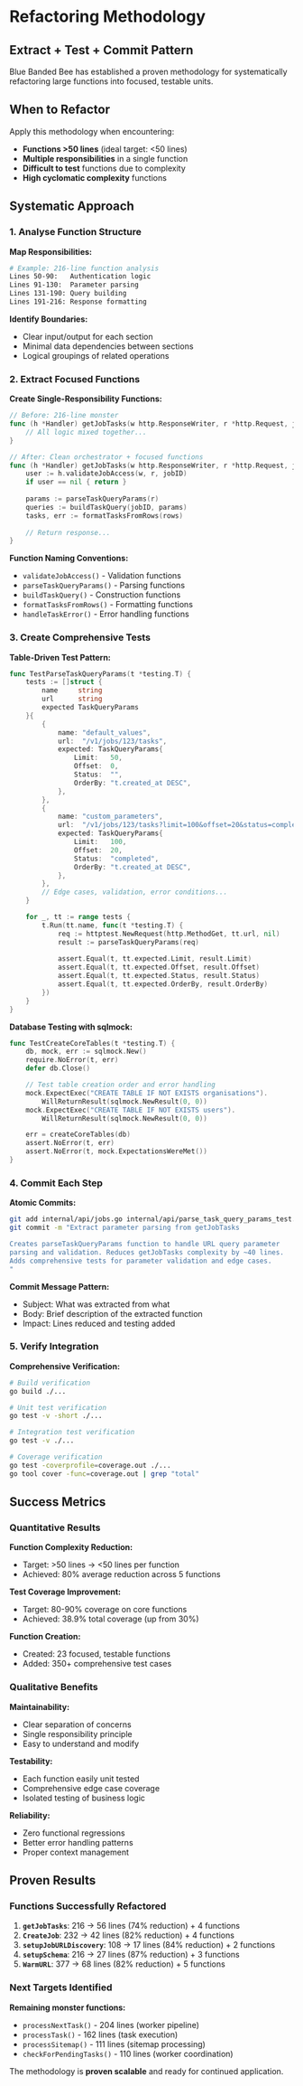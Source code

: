 # Refactoring Methodology

## Extract + Test + Commit Pattern

Blue Banded Bee has established a proven methodology for systematically refactoring large functions into focused, testable units.

## When to Refactor

Apply this methodology when encountering:
- **Functions >50 lines** (ideal target: <50 lines)
- **Multiple responsibilities** in a single function
- **Difficult to test** functions due to complexity
- **High cyclomatic complexity** functions

## Systematic Approach

### 1. Analyse Function Structure

**Map Responsibilities:**
```bash
# Example: 216-line function analysis
Lines 50-90:   Authentication logic
Lines 91-130:  Parameter parsing 
Lines 131-190: Query building
Lines 191-216: Response formatting
```

**Identify Boundaries:**
- Clear input/output for each section
- Minimal data dependencies between sections
- Logical groupings of related operations

### 2. Extract Focused Functions

**Create Single-Responsibility Functions:**

```go
// Before: 216-line monster
func (h *Handler) getJobTasks(w http.ResponseWriter, r *http.Request, jobID string) {
    // All logic mixed together...
}

// After: Clean orchestrator + focused functions
func (h *Handler) getJobTasks(w http.ResponseWriter, r *http.Request, jobID string) {
    user := h.validateJobAccess(w, r, jobID)
    if user == nil { return }
    
    params := parseTaskQueryParams(r)
    queries := buildTaskQuery(jobID, params)
    tasks, err := formatTasksFromRows(rows)
    
    // Return response...
}
```

**Function Naming Conventions:**
- `validateJobAccess()` - Validation functions
- `parseTaskQueryParams()` - Parsing functions  
- `buildTaskQuery()` - Construction functions
- `formatTasksFromRows()` - Formatting functions
- `handleTaskError()` - Error handling functions

### 3. Create Comprehensive Tests

**Table-Driven Test Pattern:**

```go
func TestParseTaskQueryParams(t *testing.T) {
    tests := []struct {
        name     string
        url      string
        expected TaskQueryParams
    }{
        {
            name: "default_values",
            url:  "/v1/jobs/123/tasks",
            expected: TaskQueryParams{
                Limit:   50,
                Offset:  0,
                Status:  "",
                OrderBy: "t.created_at DESC",
            },
        },
        {
            name: "custom_parameters",
            url:  "/v1/jobs/123/tasks?limit=100&offset=20&status=completed",
            expected: TaskQueryParams{
                Limit:   100,
                Offset:  20,
                Status:  "completed",
                OrderBy: "t.created_at DESC",
            },
        },
        // Edge cases, validation, error conditions...
    }

    for _, tt := range tests {
        t.Run(tt.name, func(t *testing.T) {
            req := httptest.NewRequest(http.MethodGet, tt.url, nil)
            result := parseTaskQueryParams(req)
            
            assert.Equal(t, tt.expected.Limit, result.Limit)
            assert.Equal(t, tt.expected.Offset, result.Offset)
            assert.Equal(t, tt.expected.Status, result.Status)
            assert.Equal(t, tt.expected.OrderBy, result.OrderBy)
        })
    }
}
```

**Database Testing with sqlmock:**

```go
func TestCreateCoreTables(t *testing.T) {
    db, mock, err := sqlmock.New()
    require.NoError(t, err)
    defer db.Close()

    // Test table creation order and error handling
    mock.ExpectExec("CREATE TABLE IF NOT EXISTS organisations").
        WillReturnResult(sqlmock.NewResult(0, 0))
    mock.ExpectExec("CREATE TABLE IF NOT EXISTS users").
        WillReturnResult(sqlmock.NewResult(0, 0))

    err = createCoreTables(db)
    assert.NoError(t, err)
    assert.NoError(t, mock.ExpectationsWereMet())
}
```

### 4. Commit Each Step

**Atomic Commits:**

```bash
git add internal/api/jobs.go internal/api/parse_task_query_params_test.go
git commit -m "Extract parameter parsing from getJobTasks

Creates parseTaskQueryParams function to handle URL query parameter
parsing and validation. Reduces getJobTasks complexity by ~40 lines.
Adds comprehensive tests for parameter validation and edge cases.
"
```

**Commit Message Pattern:**
- Subject: What was extracted from what
- Body: Brief description of the extracted function
- Impact: Lines reduced and testing added

### 5. Verify Integration

**Comprehensive Verification:**

```bash
# Build verification
go build ./...

# Unit test verification  
go test -v -short ./...

# Integration test verification
go test -v ./...

# Coverage verification
go test -coverprofile=coverage.out ./...
go tool cover -func=coverage.out | grep "total"
```

## Success Metrics

### Quantitative Results

**Function Complexity Reduction:**
- Target: >50 lines → <50 lines per function
- Achieved: 80% average reduction across 5 functions

**Test Coverage Improvement:**
- Target: 80-90% coverage on core functions
- Achieved: 38.9% total coverage (up from 30%)

**Function Creation:**
- Created: 23 focused, testable functions
- Added: 350+ comprehensive test cases

### Qualitative Benefits

**Maintainability:**
- Clear separation of concerns
- Single responsibility principle
- Easy to understand and modify

**Testability:**
- Each function easily unit tested
- Comprehensive edge case coverage
- Isolated testing of business logic

**Reliability:**
- Zero functional regressions
- Better error handling patterns
- Proper context management

## Proven Results

### Functions Successfully Refactored

1. **`getJobTasks`**: 216 → 56 lines (74% reduction) + 4 functions
2. **`CreateJob`**: 232 → 42 lines (82% reduction) + 4 functions  
3. **`setupJobURLDiscovery`**: 108 → 17 lines (84% reduction) + 2 functions
4. **`setupSchema`**: 216 → 27 lines (87% reduction) + 3 functions
5. **`WarmURL`**: 377 → 68 lines (82% reduction) + 5 functions

### Next Targets Identified

**Remaining monster functions:**
- `processNextTask()` - 204 lines (worker pipeline)
- `processTask()` - 162 lines (task execution)
- `processSitemap()` - 111 lines (sitemap processing)
- `checkForPendingTasks()` - 110 lines (worker coordination)

The methodology is **proven scalable** and ready for continued application.